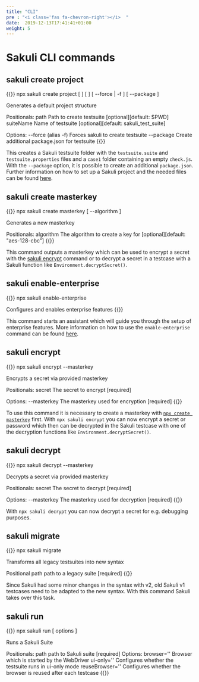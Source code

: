 ```yaml
---
title: "CLI"
pre : "<i class='fas fa-chevron-right'></i>  "
date:  2019-12-13T17:41:41+01:00
weight: 5
---
```


# Sakuli CLI commands

## sakuli create project
{{<highlight bash>}}
npx sakuli create project [ <path> ] [ <suiteName> ] [ --force | -f ] [ --package ]


Generates a default project structure


Positionals:
  path                  Path to create testsuite                                    [optional][default: $PWD]
  suiteName             Name of testsuite                                           [optional][default: sakuli_test_suite]
  
Options:
  --force (alias -f)    Forces sakuli to create testsuite
  --package             Create additional package.json for testsuite
{{</highlight>}}

This creates a Sakuli testsuite folder with the `testsuite.suite` and `testsuite.properties` files and a `case1` folder
containing an empty `check.js`. With the `--package` option, it is possible to create an additional `package.json`.
Further information on how to set up a Sakuli project and the needed files can be found [here](/docs/100_writing-tests#setup-and-configuration).


## sakuli create masterkey
{{<highlight bash>}}
npx sakuli create masterkey [ --algorithm ]


Generates a new masterkey


Positionals:
  algorithm             The algorithm to create a key for                           [optional][default: "aes-128-cbc"]
{{</highlight>}}

This command outputs a masterkey which can be used to encrypt a secret with the [sakuli encrypt](#sakuli-encrypt)
command or to decrypt a secret in a testcase with a Sakuli function like `Environment.decryptSecret()`.

  
## sakuli enable-enterprise
{{<highlight bash>}}
npx sakuli enable-enterprise


Configures and enables enterprise features
{{</highlight>}}

This command starts an assistant which will guide you through the setup of enterprise features. More information on how
to use the `enable-enterprise` command can be found [here](/enterprise_features/#assisted-setup).

## sakuli encrypt
{{<highlight bash>}}
npx sakuli encrypt <secret> --masterkey


Encrypts a secret via provided masterkey


Positionals:
  secret                The secret to encrypt                                       [required]
  
Options:
  --masterkey           The masterkey used for encryption                           [required]
{{</highlight>}}

To use this command it is necessary to create a masterkey with [`npx create masterkey`](#sakuli-create-masterkey) first.
With `npx sakuli encrypt` you can now encrypt a secret or password which then can be decrypted in the Sakuli testcase
with one of the decryption functions like `Environment.decryptSecret()`. 

## sakuli decrypt
{{<highlight bash>}}
npx sakuli decrypt <secret> --masterkey


Decrypts a secret via provided masterkey


Positionals:
secret                The secret to decrypt                                       [required]

Options:
--masterkey           The masterkey used for decryption                           [required]
{{</highlight>}}

With `npx sakuli decrypt` you can now decrypt a secret for e.g. debugging purposes.

## sakuli migrate
{{<highlight bash>}}
npx sakuli migrate <path>


Transforms all legacy testsuites into new syntax


Positional
  path                  path to a legacy suite                                      [required]
{{</highlight>}}

Since Sakuli had some minor changes in the syntax with v2, old Sakuli v1 testcases need to be adapted to the new syntax.
With this command Sakuli takes over this task. 

## sakuli run
{{<highlight bash>}}
npx sakuli run <path> [ options ]


Runs a Sakuli Suite


Positionals:
  path                  path to Sakuli suite                                        [required]
Options:
  browser=''            Browser which is started by the WebDriver
  ui-only=''            Configures whether the testsuite runs in ui-only mode
  reuseBrowser=''       Configures whether the browser is reused after each testcase
{{</highlight>}}